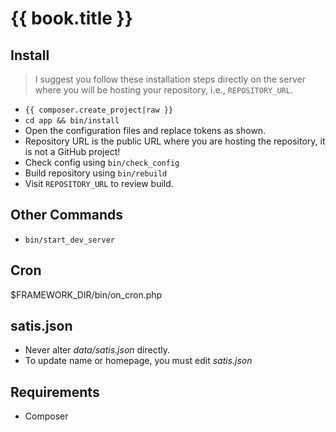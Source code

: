 <!--
id: readme
tags: ''
-->

# {{ book.title }}

## Install

> I suggest you follow these installation steps directly on the server where you will be hosting your repository, i.e., `REPOSITORY_URL`.

* `{{ composer.create_project|raw }}`
* `cd app && bin/install`
* Open the configuration files and replace tokens as shown.
* Repository URL is the public URL where you are hosting the repository, it is not a GitHub project!
* Check config using `bin/check_config`
* Build repository using `bin/rebuild`
* Visit `REPOSITORY_URL` to review build.

## Other Commands

* `bin/start_dev_server`

## Cron

$FRAMEWORK_DIR/bin/on_cron.php

## satis.json

* Never alter _data/satis.json_ directly.
* To update name or homepage, you must edit _satis.json_

## Requirements

* Composer
